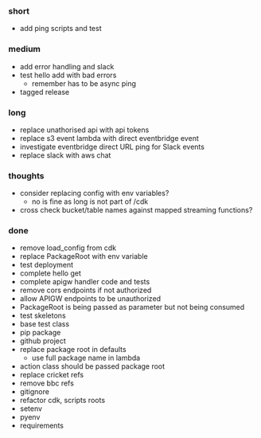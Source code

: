 ### short

- add ping scripts and test

### medium

- add error handling and slack
- test hello add with bad errors
  - remember has to be async ping
- tagged release

### long

- replace unathorised api with api tokens
- replace s3 event lambda with direct eventbridge event
- investigate eventbridge direct URL ping for Slack events
- replace slack with aws chat

### thoughts

- consider replacing config with env variables?
  - no is fine as long is not part of /cdk
- cross check bucket/table names against mapped streaming functions?

### done


- remove load_config from cdk
- replace PackageRoot with env variable
- test deployment
- complete hello get
- complete apigw handler code and tests
- remove cors endpoints if not authorized
- allow APIGW endpoints to be unauthorized
- PackageRoot is being passed as parameter but not being consumed
- test skeletons
- base test class
- pip package
- github project
- replace package root in defaults
  - use full package name in lambda
- action class should be passed package root
- replace cricket refs
- remove bbc refs
- gitignore
- refactor cdk, scripts roots
- setenv
- pyenv
- requirements
